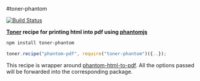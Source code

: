 #toner-phantom


[![Build Status](https://travis-ci.org/jsreport/toner-phantom.png?branch=master)](https://travis-ci.org/jsreport/toner-phantom)

**[Toner](https://github.com/jsreport/toner) recipe for printing html into pdf using [phantomjs](http://phantomjs.org/)**

```bash
npm install toner-phantom
```

```js
toner.recipe("phantom-pdf", require("toner-phantom")({..});
```

This recipe is wrapper around [phantom-html-to-pdf](https://github.com/pofider/phantom-html-to-pdf). All the options passed will be forwarded into the corresponding package.